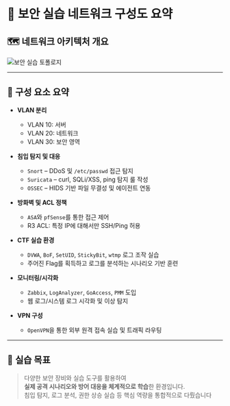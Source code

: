 # 🔐 보안 실습 네트워크 구성도 요약

## 🗺️ 네트워크 아키텍처 개요

![보안 실습 토폴로지](31ddd439-3375-4a84-a58b-f7e5ed5da73f.png)

---

## 📌 구성 요소 요약

- **VLAN 분리**
  - VLAN 10: 서버
  - VLAN 20: 네트워크
  - VLAN 30: 보안 영역

- **침입 탐지 및 대응**
  - `Snort` – DDoS 및 `/etc/passwd` 접근 탐지
  - `Suricata` – curl, SQLi/XSS, ping 탐지 룰 작성
  - `OSSEC` – HIDS 기반 파일 무결성 및 에이전트 연동

- **방화벽 및 ACL 정책**
  - `ASA`와 `pfSense`를 통한 접근 제어
  - R3 ACL: 특정 IP에 대해서만 SSH/Ping 허용

- **CTF 실습 환경**
  - `DVWA`, `BoF`, `SetUID`, `StickyBit`, `wtmp` 로그 조작 실습
  - 주어진 Flag를 획득하고 로그를 분석하는 시나리오 기반 훈련

- **모니터링/시각화**
  - `Zabbix`, `LogAnalyzer`, `GoAccess`, `PMM` 도입
  - 웹 로그/시스템 로그 시각화 및 이상 탐지

- **VPN 구성**
  - `OpenVPN`을 통한 외부 원격 접속 실습 및 트래픽 라우팅

---

## 🎯 실습 목표

> 다양한 보안 장비와 실습 도구를 활용하여  
> **실제 공격 시나리오와 방어 대응을 체계적으로 학습**한 환경입니다.  
> 침입 탐지, 로그 분석, 권한 상승 실습 등 핵심 역량을 통합적으로 다뤘습니다
